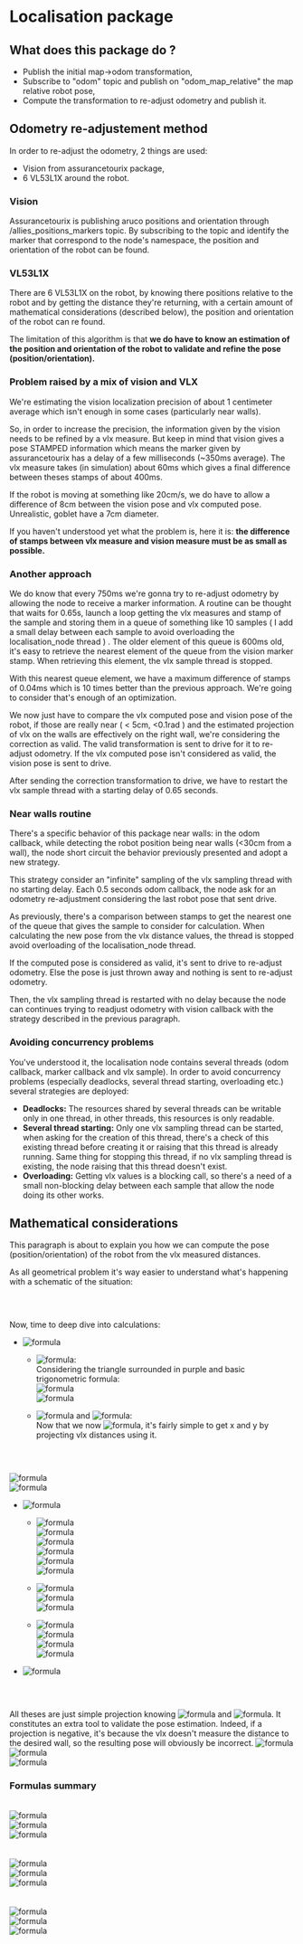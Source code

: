# Localisation package

## What does this package do ?

- Publish the initial map->odom transformation,
- Subscribe to "odom" topic and publish on "odom_map_relative" the map relative robot pose,
- Compute the transformation to re-adjust odometry and publish it.


## Odometry re-adjustement method

In order to re-adjust the odometry, 2 things are used:
- Vision from assurancetourix package,
- 6 VL53L1X around the robot.

### Vision

Assurancetourix is publishing aruco positions and orientation through /allies_positions_markers topic. By subscribing to the topic and identify the marker that correspond to the node's namespace, the position and orientation of the robot can be found.

### VL53L1X

There are 6 VL53L1X on the robot, by knowing there positions relative to the robot and by getting the distance they're returning, with a certain amount of mathematical considerations (described below), the position and orientation of the robot can re found.

The limitation of this algorithm is that **we do have to know an estimation of the position and orientation of the robot to validate and refine the pose (position/orientation).**

### Problem raised by a mix of vision and VLX

We're estimating the vision localization precision of about 1 centimeter average which isn't enough in some cases (particularly near walls).

So, in order to increase the precision, the information given by the vision needs to be refined by a vlx measure. But keep in mind that vision gives a pose STAMPED information which means the marker given by assurancetourix has a delay of a few milliseconds (~350ms average). The vlx measure takes (in simulation) about 60ms which gives a final difference between theses stamps of about 400ms.

If the robot is moving at something like 20cm/s, we do have to allow a difference of 8cm between the vision pose and vlx computed pose. Unrealistic, goblet have a 7cm diameter.

If you haven't understood yet what the problem is, here it is: **the difference of stamps between vlx measure and vision measure must be as small as possible.**

### Another approach

We do know that every 750ms we're gonna try to re-adjust odometry by allowing the node to receive a marker information. A routine can be thought that waits for 0.65s, launch a loop getting the vlx measures and stamp of the sample and storing them in a queue of something like 10 samples ( I add a small delay between each sample to avoid overloading the localisation_node thread ) . The older element of this queue is 600ms old, it's easy to retrieve the nearest element of the queue from the vision marker stamp. When retrieving this element, the vlx sample thread is stopped.

With this nearest queue element, we have a maximum difference of stamps of 0.04ms which is 10 times better than the previous approach. We're going to consider that's enough of an optimization.

We now just have to compare the vlx computed pose and vision pose of the robot, if those are really near ( < 5cm, <0.1rad ) and the estimated projection of vlx on the walls are effectively on the right wall, we're considering the correction as valid. The valid transformation is sent to drive for it to re-adjust odometry. If the vlx computed pose isn't considered as valid, the vision pose is sent to drive.

After sending the correction transformation to drive, we have to restart the vlx sample thread with a starting delay of 0.65 seconds.

### Near walls routine

There's a specific behavior of this package near walls: in the odom callback, while detecting the robot position being near walls (<30cm from a wall), the node short circuit the behavior previously presented and adopt a new strategy.

This strategy consider an "infinite" sampling of the vlx sampling thread with no starting delay. Each 0.5 seconds odom callback, the node ask for an odometry re-adjustment considering the last robot pose that sent drive.

As previously, there's a comparison between stamps to get the nearest one of the queue that gives the sample to consider for calculation. When calculating the new pose from the vlx distance values, the thread is stopped avoid overloading of the localisation_node thread.

If the computed pose is considered as valid, it's sent to drive to re-adjust odometry. Else the pose is just thrown away and nothing is sent to re-adjust odometry.

Then, the vlx sampling thread is restarted with no delay because the node can continues trying to readjust odometry with vision callback with the strategy described in the previous paragraph.

### Avoiding concurrency problems

You've understood it, the localisation node contains several threads (odom callback, marker callback and vlx sample). In order to avoid concurrency problems (especially deadlocks, several thread starting, overloading etc.) several strategies are deployed:
- **Deadlocks:**
 The resources shared by several threads can be writable only in one thread, in other threads, this resources is only readable.
 - **Several thread starting:**
Only one vlx sampling thread can be started, when asking for the creation of this thread, there's a check of this existing thread before creating it or raising that this thread is already running. Same thing for stopping this thread, if no vlx sampling thread is existing, the node raising that this thread doesn't exist.
- **Overloading:**
Getting vlx values is a blocking call, so there's a need of a small non-blocking delay between each sample that allow the node doing its other works.

## Mathematical considerations

This paragraph is about to explain you how we can compute the pose (position/orientation) of the robot from the vlx measured distances.

As all geometrical problem it's way easier to understand what's happening with a schematic of the situation:

<p align="center">
<img src="./schematic_pictures/vlx_math_schematic.png" title="">
</p>
<br/>

Now, time to deep dive into calculations:

+ ![formula](https://render.githubusercontent.com/render/math?math=\color{brown}f(d1,d2,d3)=(x,y,\theta))
	+ ![formula](https://render.githubusercontent.com/render/math?math=\color{brown}\theta):\
Considering the triangle surrounded in purple and basic trigonometric formula:\
![formula](https://render.githubusercontent.com/render/math?math=\color{brown}\tan(\theta)=\frac{d2-d1}{2e})\
![formula](https://render.githubusercontent.com/render/math?math=\color{brown}\Rightarrow\boxed{\theta=\arctan{\frac{d2-d1}{2e}}}%20(3)%20)

	+ ![formula](https://render.githubusercontent.com/render/math?math=\color{brown}x) and ![formula](https://render.githubusercontent.com/render/math?math=\color{brown}y):\
Now that we now ![formula](https://render.githubusercontent.com/render/math?math=\color{brown}\theta), it's fairly simple to get x and y by projecting vlx distances using it.

<p align="center">
<img src="./schematic_pictures/vlx_x_y_determination.png" title="">
</p>
<br/>

![formula](https://render.githubusercontent.com/render/math?math=\color{brown}\boxed{y=%20(%20\%20\frac{d2-d1}{2}%20%2B%20d%20\%20).\cos{\theta}}%20\%20(1))\
![formula](https://render.githubusercontent.com/render/math?math=\color{brown}\boxed{x=(d3%2Br).\cos{\theta}%2BL.\sin{\theta}}\%20(2))

+ ![formula](https://render.githubusercontent.com/render/math?math=\color{brown}f(x,y,\theta)=(d1,d2,d3))
	+ ![formula](https://render.githubusercontent.com/render/math?math=\color{brown}d1)\
![formula](https://render.githubusercontent.com/render/math?math=\color{brown}(3)\Rightarrow\tan{\theta}=\frac{d2-d1}{2e})\
![formula](https://render.githubusercontent.com/render/math?math=\color{brown}\Rightarrow\d2=2e\tan{\theta}%2Bd1%20(4)%20)\
![formula](https://render.githubusercontent.com/render/math?math=\color{brown}(1)\Rightarrow\y=(\frac{d1%2B(d1%2B2e\tan{\theta})}{2}%2Bd).\cos{\theta})\
![formula](https://render.githubusercontent.com/render/math?math=\color{brown}\Rightarrow\y=(d1%2B2e\tan{\theta}).\cos{\theta})\
![formula](https://render.githubusercontent.com/render/math?math=\color{brown}\Rightarrow\boxed{d1=\frac{y}{\cos{\theta}}-e\tan{\theta}-d})

	+ ![formula](https://render.githubusercontent.com/render/math?math=\color{brown}d2)\
![formula](https://render.githubusercontent.com/render/math?math=\color{brown}(4)\Rightarrow\d2=2e\tan{\theta}%2B\frac{y}{\cos{\theta}}-e\tan{\theta}-d)\
![formula](https://render.githubusercontent.com/render/math?math=\color{brown}\Rightarrow\boxed{d2=\frac{y}{\cos{\theta}}%2Be\tan{\theta}-d})

	+ ![formula](https://render.githubusercontent.com/render/math?math=\color{brown}d3)\
![formula](https://render.githubusercontent.com/render/math?math=\color{brown}(2)\Rightarrow\x-L.\sin{\theta}=(d3%2Br).\cos{\theta})\
![formula](https://render.githubusercontent.com/render/math?math=\color{brown}\Rightarrow\frac{x}{\cos{\theta}}-L.\tan{\theta}=d3%2Br)\
![formula](https://render.githubusercontent.com/render/math?math=\color{brown}\Rightarrow\boxed{d3=\frac{x}{\cos{\theta}}-L.\tan{\theta}-r})

+ ![formula](https://render.githubusercontent.com/render/math?math=\color{brown}f(x,y,\theta,d1,d2,d3)=(d1\_proj,d2\_proj,d3\_proj))

<p align="center">
<img src="./schematic_pictures/vlx_proj.png" title="">
</p>
<br/>

All theses are just simple projection knowing ![formula](https://render.githubusercontent.com/render/math?math=\color{brown}x,y,\theta) and ![formula](https://render.githubusercontent.com/render/math?math=\color{brown}f(x,y,\theta)=(d1,d2,d3)). It constitutes an extra tool to validate the pose estimation. Indeed, if a projection is negative, it's because the vlx doesn't measure the distance to the desired wall, so the resulting pose will obviously be incorrect.
![formula](https://render.githubusercontent.com/render/math?math=\color{brown}\boxed{d1\_\proj=x%2B(d1%2Bd).\sin{\theta}-e.\cos{\theta}})\
![formula](https://render.githubusercontent.com/render/math?math=\color{brown}\boxed{d2\_\proj=x%2B(d2%2Bd).\sin{\theta}%2Be.\cos{\theta}})\
![formula](https://render.githubusercontent.com/render/math?math=\color{brown}\boxed{d3\_\proj=y-(d3%2Br).\sin{\theta}-L.\cos{\theta}})

### Formulas summary
\
![formula](https://render.githubusercontent.com/render/math?math=\color{brown}\boxed{x=(d3%2Br).\cos{\theta}%2BL.\sin{\theta}}\%20)\
![formula](https://render.githubusercontent.com/render/math?math=\color{brown}\boxed{y=%20(%20\%20\frac{d2-d1}{2}%20%2B%20d%20\%20).\cos{\theta}})\
![formula](https://render.githubusercontent.com/render/math?math=\color{brown}\boxed{\theta=\arctan{\frac{d2-d1}{2e}}})\
\
\
![formula](https://render.githubusercontent.com/render/math?math=\color{brown}\boxed{d1=\frac{y}{\cos{\theta}}-e\tan{\theta}-d})\
![formula](https://render.githubusercontent.com/render/math?math=\color{brown}\boxed{d2=\frac{y}{\cos{\theta}}%2Be\tan{\theta}-d})\
![formula](https://render.githubusercontent.com/render/math?math=\color{brown}\boxed{d3=\frac{x}{\cos{\theta}}-L.\tan{\theta}-r})\
\
\
![formula](https://render.githubusercontent.com/render/math?math=\color{brown}\boxed{d1\_\proj=x%2B(d1%2Bd).\sin{\theta}-e.\cos{\theta}})\
![formula](https://render.githubusercontent.com/render/math?math=\color{brown}\boxed{d2\_\proj=x%2B(d2%2Bd).\sin{\theta}%2Be.\cos{\theta}})\
![formula](https://render.githubusercontent.com/render/math?math=\color{brown}\boxed{d3\_\proj=y-(d3%2Br).\sin{\theta}-L.\cos{\theta}})
